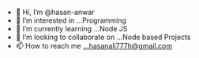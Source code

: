 - 👋 Hi, I’m @hasan-anwar
- 👀 I’m interested in ...Programming
- 🌱 I’m currently learning ...Node JS
- 💞️ I’m looking to collaborate on ...Node based Projects
- 📫 How to reach me ...hasanali777h@gmail.com

<!---
hasan-anwar/hasan-anwar is a ✨ special ✨ repository because its `README.md` (this file) appears on your GitHub profile.
You can click the Preview link to take a look at your changes.
--->
